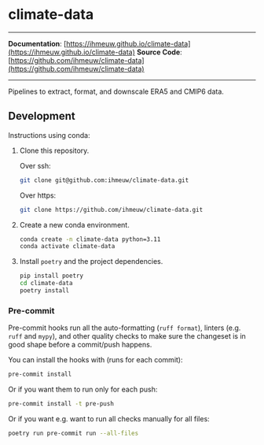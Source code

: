 # climate-data

---

**Documentation**: [https://ihmeuw.github.io/climate-data](https://ihmeuw.github.io/climate-data)
**Source Code**: [https://github.com/ihmeuw/climate-data](https://github.com/ihmeuw/climate-data)

---

Pipelines to extract, format, and downscale ERA5 and CMIP6 data.


## Development

Instructions using conda:

1. Clone this repository.

    Over ssh:
    ```sh
    git clone git@github.com:ihmeuw/climate-data.git
    ```

    Over https:
    ```sh
    git clone https://github.com/ihmeuw/climate-data.git
    ```

2. Create a new conda environment.

    ```sh
    conda create -n climate-data python=3.11
    conda activate climate-data
    ```

3. Install `poetry` and the project dependencies.

    ```sh
    pip install poetry
    cd climate-data
    poetry install
    ```

### Pre-commit

Pre-commit hooks run all the auto-formatting (`ruff format`), linters
(e.g. `ruff` and `mypy`), and other quality checks to make sure the changeset is in
good shape before a commit/push happens.

You can install the hooks with (runs for each commit):

```sh
pre-commit install
```

Or if you want them to run only for each push:

```sh
pre-commit install -t pre-push
```

Or if you want e.g. want to run all checks manually for all files:

```sh
poetry run pre-commit run --all-files
```
